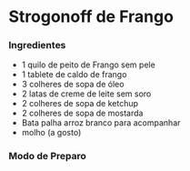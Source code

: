 # Strogonoff de Frango 

### Ingredientes
 - 1 quilo de peito de Frango sem pele
 - 1 tablete de caldo de frango
 - 3 colheres de sopa de óleo 
 - 2 latas de creme de leite sem soro
 - 2 colheres de sopa de ketchup
 - 2 colheres de sopa de mostarda
 - Bata palha arroz branco para acompanhar
 - molho (a gosto)

### Modo de Preparo
